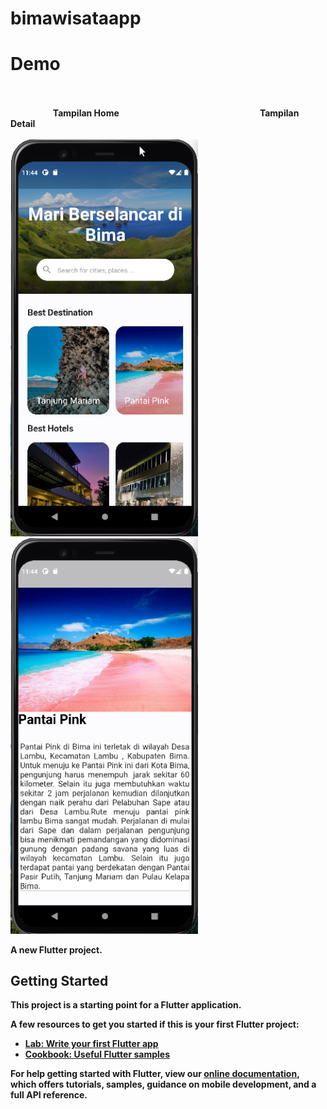 # bimawisataapp

# Demo <br><br>
 &emsp;  &emsp;  &emsp; &emsp;<b>Tampilan Home<b>  &emsp;  &emsp;  &emsp;  &emsp;  &emsp;  &emsp;  &emsp; &emsp; &emsp; &emsp; &emsp; &emsp; &emsp;<b>Tampilan Detail<b><br><br>
<img src="https://github.com/Rizky1408/Bima-Travell/blob/main/homeEdit.png" width="300"> &emsp; &emsp; &emsp; &emsp;<img src="https://github.com/Rizky1408/Bima-Travell/blob/main/halaman_detailEdit.png" width="300">
 


A new Flutter project.

## Getting Started

This project is a starting point for a Flutter application.

A few resources to get you started if this is your first Flutter project:

- [Lab: Write your first Flutter app](https://flutter.dev/docs/get-started/codelab)
- [Cookbook: Useful Flutter samples](https://flutter.dev/docs/cookbook)

For help getting started with Flutter, view our
[online documentation](https://flutter.dev/docs), which offers tutorials,
samples, guidance on mobile development, and a full API reference.


